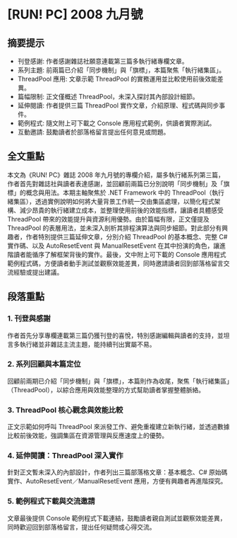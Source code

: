 # [RUN! PC] 2008 九月號

## 摘要提示
- 刊登感謝: 作者感謝雜誌社願意連載第三篇多執行緒專欄文章。  
- 系列主題: 前兩篇已介紹「同步機制」與「旗標」，本篇聚焦「執行緒集區」。  
- ThreadPool 應用: 文章示範 ThreadPool 的實務運用並比較使用前後效能差異。  
- 篇幅限制: 正文僅概述 ThreadPool，未深入探討其內部設計細節。  
- 延伸閱讀: 作者提供三篇 ThreadPool 實作文章，介紹原理、程式碼與同步事件。  
- 範例程式: 隨文附上可下載之 Console 應用程式範例，供讀者實際測試。  
- 互動邀請: 鼓勵讀者於部落格留言提出任何意見或問題。  

## 全文重點
本文為《RUN! PC》雜誌 2008 年九月號的專欄介紹，屬多執行緒系列第三篇，作者首先對雜誌社與讀者表達感謝，並回顧前兩篇已分別說明「同步機制」及「旗標」的概念與用法。本期主軸聚焦於 .NET Framework 中的 ThreadPool（執行緒集區），透過實例說明如何將大量背景工作統一交由集區處理，以簡化程式架構、減少昂貴的執行緒建立成本，並整理使用前後的效能指標，讓讀者具體感受 ThreadPool 帶來的效能提升與資源利用優勢。由於篇幅有限，正文僅提及 ThreadPool 的表層用法，並未深入剖析其排程演算法與同步細節。對此部分有興趣者，作者特別提供三篇延伸文章，分別介紹 ThreadPool 的基本概念、完整 C# 實作碼、以及 AutoResetEvent 與 ManualResetEvent 在其中扮演的角色，讓進階讀者能循序了解框架背後的實作。最後，文中附上可下載的 Console 應用程式範例程式碼，方便讀者動手測試並觀察效能差異，同時邀請讀者回到部落格留言交流經驗或提出建議。

## 段落重點
### 1. 刊登與感謝
作者首先分享專欄連載第三篇仍獲刊登的喜悅，特別感謝編輯與讀者的支持，並坦言多執行緒並非雜誌主流主題，能持續刊出實屬不易。

### 2. 系列回顧與本篇定位
回顧前兩期已介紹「同步機制」與「旗標」，本篇則作為收尾，聚焦「執行緒集區」（ThreadPool），以綜合應用與效能整理的方式幫助讀者掌握整體脈絡。

### 3. ThreadPool 核心觀念與效能比較
正文示範如何呼叫 ThreadPool 來派發工作、避免重複建立新執行緒，並透過數據比較前後效能，強調集區在資源管理與反應速度上的優勢。

### 4. 延伸閱讀：ThreadPool 深入實作
針對正文暫未深入的內部設計，作者列出三篇部落格文章：基本概念、C# 原始碼實作、AutoResetEvent／ManualResetEvent 應用，方便有興趣者再進階探究。

### 5. 範例程式下載與交流邀請
文章最後提供 Console 範例程式下載連結，鼓勵讀者親自測試並觀察效能差異，同時歡迎回到部落格留言，提出任何疑問或心得交流。